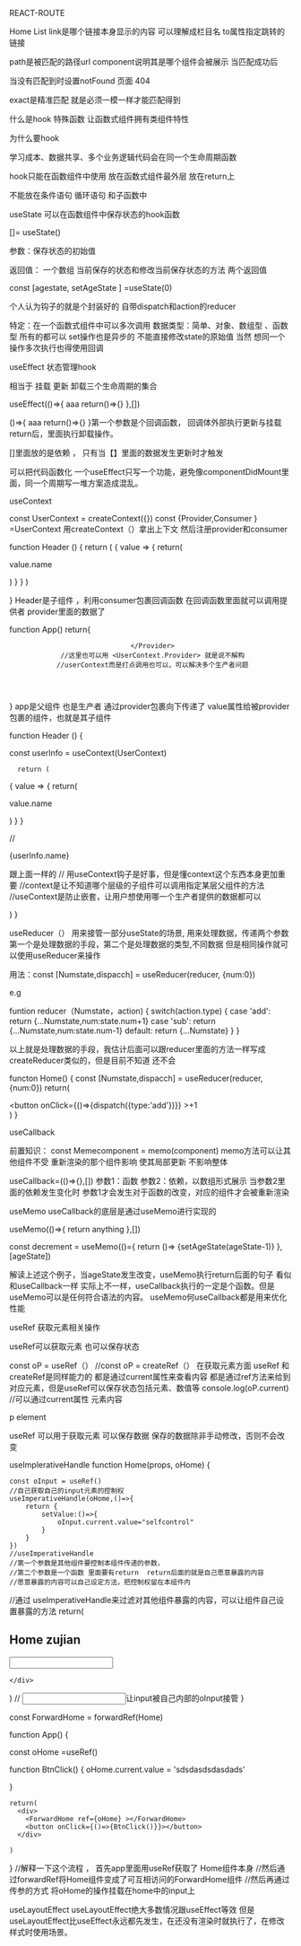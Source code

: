 
 REACT-ROUTE
<Link to='/'>Home </Link>
<Link to="/" > List </Link>
link是哪个链接本身显示的内容  可以理解成栏目名 to属性指定跳转的链接

<Router path='/home' component={Home}></Router>

path是被匹配的路径url  component说明其是哪个组件会被展示 当匹配成功后
 

 <Router component={notFound} ></Router>
当没有匹配到时设置notFound 页面 404
 

 <Router path='/home' component={Home} exact></Router>
 exact是精准匹配 就是必须一模一样才能匹配得到






什么是hook   特殊函数   让函数式组件拥有类组件特性 

为什么要hook

学习成本、数据共享、多个业务逻辑代码会在同一个生命周期函数

hook只能在函数组件中使用   放在函数式组件最外层 放在return上

不能放在条件语句 循环语句 和子函数中


useState 可以在函数组件中保存状态的hook函数

[]= useState()

参数：保存状态的初始值

返回值：   一个数组   当前保存的状态和修改当前保存状态的方法 两个返回值

const [agestate, setAgeState ] =useState(0)

个人认为钩子的就是个封装好的 自带dispatch和action的reducer


特定：在一个函数式组件中可以多次调用
数据类型：简单、对象、数组型 、函数型 所有的都可以
set操作也是异步的  不能直接修改state的原始值 当然 想同一个操作多次执行也得使用回调




useEffect 状态管理hook

相当于 挂载 更新 卸载三个生命周期的集合
 

 useEffect(()=>{ aaa  return()=>{} },[])

 ()=>{ aaa  return()=>{} }第一个参数是个回调函数， 回调体外部执行更新与挂载 return后，里面执行卸载操作。

 []里面放的是依赖 ， 只有当【】里面的数据发生更新时才触发

 可以把代码函数化 一个useEffect只写一个功能，避免像componentDidMount里面，同一个周期写一堆方案造成混乱。


 useContext

 const UserContext = createContext({})
 const {Provider,Consumer } =UserContext 
 用createContext（）拿出上下文
 然后注册provider和consumer


 function Header () {
      return (
    <Consumer>
    {
       value => {
        return(
            <div>
            <p>value.name</p>
            </div>
        )
       }
    }
    </Consumer>
)

 }
 Header是子组件 ，利用consumer包裹回调函数 在回调函数里面就可以调用提供者 provider里面的数据了


 function App()
 return{
  <div>
     <Provider value={{'name':'syy','age':18}}>
     <Header />
     
     
     </Provider>
     //这里也可以用 <UserContext.Provider> 就是说不解构
     //userContext而是打点调用也可以，可以解决多个生产者问题

  </div>
 }
 app是父组件 也是生产者 通过provider包裹向下传递了 value属性给被provider包裹的组件，也就是其子组件

 
 function Header () {

const userInfo = useContext(UserContext)

      return (
 <Consumer>   
    {
      value  => {
        return(
            <div>
            <p>value.name</p>
            </div>
        )
       }
    }

  // <p>{userInfo.name}</p> 跟上面一样的
  // 用useContext钩子是好事，但是懂context这个东西本身更加重要
  //context是让不知道哪个层级的子组件可以调用指定某层父组件的方法
//useContext是防止嵌套，让用户想使用哪一个生产者提供的数据都可以
 </Consumer>
   
  )
}



useReducer（）
用来接管一部分useState的场景, 用来处理数据，传递两个参数
第一个是处理数据的手段，第二个是处理数据的类型,不同数据 但是相同操作就可以使用useReducer来操作

用法：const [Numstate,dispacch] = useReducer(reducer, {num:0})

e.g  

funtion reducer（Numstate，action)  {
  switch(action.type) {
    case 'add':
      return {...Numstate,num:state.num+1}
    case 'sub':
       return {...Numstate,num:state.num-1} 
    default:
       return {...Numstate}
  }
}

 以上就是处理数据的手段，我估计后面可以跟reducer里面的方法一样写成createReducer类似的，但是目前不知道 还不会

 functon Home() {
   const [Numstate,dispacch] = useReducer(reducer, {num:0})
    return(
        <div>
    <button onClick={()=>{dispatch({type:'add'})}} >+1</button>
       </div>
    )
 }



useCallback

前置知识：  const Memecomponent = memo(component)
memo方法可以让其他组件不受 重新渲染的那个组件影响 使其局部更新 不影响整体

useCallback=(()=>{},[])
参数1：函数
参数2：依赖，以数组形式展示
当参数2里面的依赖发生变化时  参数1才会发生对于函数的改变，对应的组件才会被重新渲染




useMemo
useCallback的底层是通过useMemo进行实现的

useMemo(()=>{ return anything },[])


const decrement = useMemo(()={
  return ()=> {setAgeState(ageState-1)}
},[ageState])

解读上述这个例子，当ageState发生改变，useMemo执行return后面的句子
看似和useCallback一样  实际上不一样，useCallback执行的一定是个函数。但是useMemo可以是任何符合语法的内容。
useMemo何useCallback都是用来优化性能


useRef 获取元素相关操作

useRef可以获取元素 也可以保存状态

const oP = useRef（）
//const oP = createRef（）
在获取元素方面 useRef 和createRef是同样能力的 都是通过current属性来查看内容 都是通过ref方法来给到对应元素，但是useRef可以保存状态包括元素、数值等
console.log(oP.current) //可以通过current属性 元素内容
<p ref={oP}>p element</p>

useRef 可以用于获取元素 
       可以保存数据
       保存的数据除非手动修改，否则不会改变





useImplerativeHandle 
function Home(props, oHome) {
  
    const oInput = useRef() 
    //自己获取自己的input元素的控制权  
    useImperativeHandle(oHome,()=>{
        return { 
            setValue:()=>{
                oInput.current.value="selfcontrol"
            }
        }
    })
    //useImperativeHandle 
    //第一个参数是其他组件要控制本组件传递的参数，
    //第二个参数是一个函数 里面要有return  return后面的就是自己愿意暴露的内容
    //愿意暴露的内容可以自己设定方法，把控制权留在本组件内
//通过 useImperativeHandle来过滤对其他组件暴露的内容，可以让组件自己设置暴露的方法
return(
    <div>
        <h2>Home zujian</h2>
        <input ref={oInput}></input>
    
    </div>
 )
// <input ref={oInput}></input>让input被自己内部的oInput接管
}

const ForwardHome = forwardRef(Home)

function App() {

const oHome =useRef()

function BtnClick() {
oHome.current.value = 'sdsdasdsdasdads'

  }


    return(
      <div>
        <ForwardHome ref={oHome} ></ForwardHome>
        <button onClick={()=>{BtnClick()}}></button>
      </div>

    )
}
//解释一下这个流程 ， 首先app里面用useRef获取了 Home组件本身
//然后通过forwardRef将Home组件变成了可互相访问的ForwardHome组件
//然后再通过传参的方式 将oHome的操作挂载在home中的input上





useLayoutEffect
useLayoutEffect绝大多数情况跟useEffect等效 但是useLayoutEffect比useEffect永远都先发生，在还没有渲染时就执行了，在修改样式时使用场景。